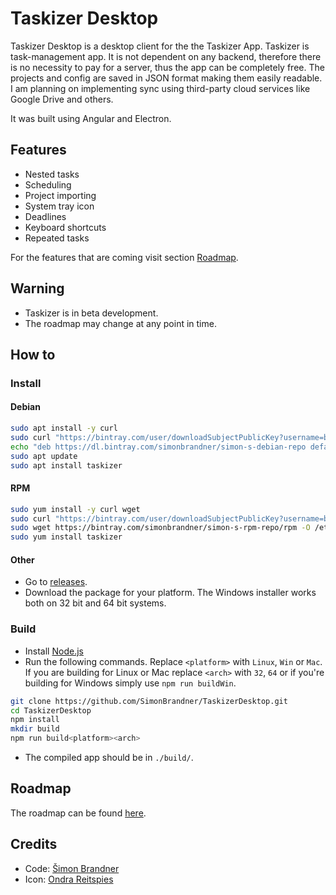 # Taskizer Desktop

Taskizer Desktop is a desktop client for the the Taskizer App. Taskizer is task-management app. It is not dependent on any backend, therefore there is no necessity to pay for a server, thus the app can be completely free. The projects and config are saved in JSON format making them easily readable. I am planning on implementing sync using third-party cloud services like Google Drive and others.

It was built using Angular and Electron.

## Features

+ Nested tasks
+ Scheduling
+ Project importing
+ System tray icon
+ Deadlines
+ Keyboard shortcuts
+ Repeated tasks

For the features that are coming visit section [Roadmap](#Roadmap).

## Warning

+ Taskizer is in beta development.
+ The roadmap may change at any point in time.

## How to

### Install

#### Debian

``` bash
sudo apt install -y curl
sudo curl "https://bintray.com/user/downloadSubjectPublicKey?username=bintray" | sudo apt-key add
echo "deb https://dl.bintray.com/simonbrandner/simon-s-debian-repo default main" | sudo tee -a /etc/apt/sources.list.d/simon-s-debian-repo.list
sudo apt update
sudo apt install taskizer
```

#### RPM

``` bash
sudo yum install -y curl wget
sudo curl "https://bintray.com/user/downloadSubjectPublicKey?username=bintray" | sudo rpm --import
sudo wget https://bintray.com/simonbrandner/simon-s-rpm-repo/rpm -O /etc/yum.repos.d/bintray-simonbrandner-simon-s-rpm-repo.repo
sudo yum install taskizer
```

#### Other

+ Go to [releases](https://github.com/SimonBrandner/TaskizerDesktop/releases).
+ Download the package for your platform. The Windows installer works both on 32 bit and 64 bit systems.

### Build

+ Install [Node.js](https://nodejs.org/)
+ Run the following commands. Replace `<platform>` with `Linux`, `Win` or `Mac`. If you are building for Linux or Mac replace `<arch>` with `32`, `64` or if you're building for Windows simply use `npm run buildWin`.

``` bash
git clone https://github.com/SimonBrandner/TaskizerDesktop.git
cd TaskizerDesktop
npm install
mkdir build
npm run build<platform><arch>
```

+ The compiled app should be in `./build/`.

## Roadmap

The roadmap can be found [here](https://github.com/users/SimonBrandner/projects/2).

## Credits

+ Code: [Šimon Brandner](https://github.com/users/SimonBrandner)
+ Icon: [Ondra Reitspies](https://github.com/OReitspies)
